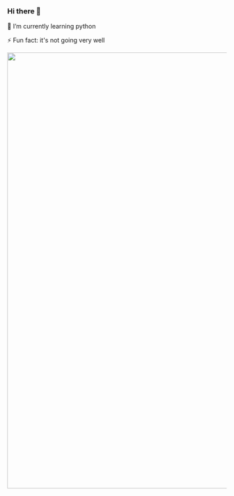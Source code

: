### Hi there 👋

🌱 I’m currently learning python

⚡ Fun fact: it's not going very well

<img src="https://cdn.dribbble.com/users/114039/screenshots/3405025/plant_dribbble.gif" width="1000">
<!--
**chessparov/chessparov** is a ✨ _special_ ✨ repository because its `README.md` (this file) appears on your GitHub profile.


Here are some ideas to get you started:

- 🔭 I’m currently working on ...
- 
- 👯 I’m looking to collaborate on ...
- 🤔 I’m looking for help with ...
- 💬 Ask me about ...
- 📫 How to reach me: ...
- 😄 Pronouns: ...
- ⚡ Fun fact: ...
-->
